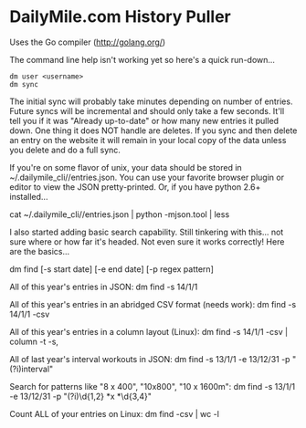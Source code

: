 DailyMile.com History Puller
============================

Uses the Go compiler (http://golang.org/)

The command line help isn't working yet so here's a quick run-down...

    dm user <username>
    dm sync

The initial sync will probably take minutes depending on number of entries.  Future syncs will be incremental and should only take a few seconds.  It'll tell you if it was "Already up-to-date" or how many new entries it pulled down.  One thing it does NOT handle are deletes.  If you sync and then delete an entry on the website it will remain in your local copy of the data unless you delete and do a full sync. 

If you're on some flavor of unix, your data should be stored in ~/.dailymile_cli/<username>/entries.json.  You can use your favorite browser plugin or editor to view the JSON pretty-printed.  Or, if you have python 2.6+ installed...

cat ~/.dailymile_cli/<username>/entries.json | python -mjson.tool | less

I also started adding basic search capability.  Still tinkering with this... not sure where or how far it's headed.  Not even sure it works correctly!  Here are the basics...

dm find [-s start date] [-e end date] [-p regex pattern]

All of this year's entries in JSON:
    dm find -s 14/1/1

All of this year's entries in an abridged CSV format (needs work):
    dm find -s 14/1/1 -csv

All of this year's entries in a column layout (Linux):
    dm find -s 14/1/1 -csv | column -t -s,

All of last year's interval workouts in JSON:
    dm find -s 13/1/1 -e 13/12/31 -p "(?i)interval"

Search for patterns like "8 x 400", "10x800", "10 x 1600m":
    dm find -s 13/1/1 -e 13/12/31 -p "(?i)\d{1,2} *x *\d{3,4}"

Count ALL of your entries on Linux:
    dm find -csv | wc -l
